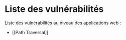 # Liste des vulnérabilités

Liste des vulnérabilités au niveau des applications web :

- [[Path Traversal]]
